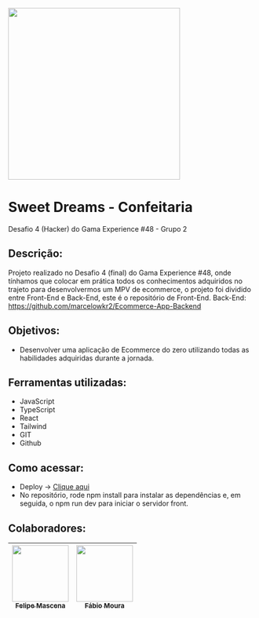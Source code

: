 <img src="https://desafio-final-dusky.vercel.app/assets/logo-light.4a260168.png" width=350><br>


# Sweet Dreams - Confeitaria
Desafio 4 (Hacker) do Gama Experience #48 - Grupo 2

## Descrição:
Projeto realizado no Desafio 4 (final) do Gama Experience #48, onde tínhamos que colocar em prática todos os conhecimentos adquiridos no trajeto para desenvolvermos um MPV de ecommerce, o projeto foi dividido entre Front-End
e Back-End, este é o repositório de Front-End.
Back-End: https://github.com/marcelowkr2/Ecommerce-App-Backend

## Objetivos:
- Desenvolver uma aplicação de Ecommerce do zero utilizando todas as habilidades adquiridas durante a jornada.

## Ferramentas utilizadas:
- JavaScript
- TypeScript
- React
- Tailwind
- GIT
- Github

## Como acessar:
- Deploy -> <a target="_blank" href="https://desafio-final-dusky.vercel.app/">Clique aqui</a>
- No repositório, rode npm install para instalar as dependências e, em seguida, o npm run dev para iniciar o servidor front.


## Colaboradores:
| [<img src="https://avatars.githubusercontent.com/u/119469019?v=4" width=115><br><sub>Felipe Mascena</sub>](https://github.com/FMascena) |  [<img src="https://avatars.githubusercontent.com/u/122230967?v=4" width=115><br><sub>Fábio Moura</sub>](https://github.com/FabioDinizMoura)
| :---: | :---: |
